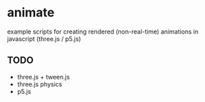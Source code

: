 # animate
example scripts for creating rendered (non-real-time) animations in javascript (three.js / p5.js)

## TODO
- three.js + tween.js
- three.js physics
- p5.js
